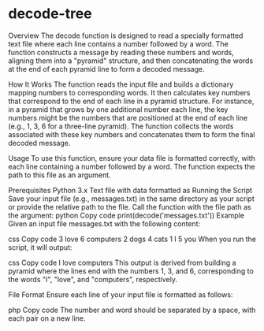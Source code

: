 # decode-tree
Overview
The decode function is designed to read a specially formatted text file where each line contains a number followed by a word. The function constructs a message by reading these numbers and words, aligning them into a "pyramid" structure, and then concatenating the words at the end of each pyramid line to form a decoded message.

How It Works
The function reads the input file and builds a dictionary mapping numbers to corresponding words. It then calculates key numbers that correspond to the end of each line in a pyramid structure. For instance, in a pyramid that grows by one additional number each line, the key numbers might be the numbers that are positioned at the end of each line (e.g., 1, 3, 6 for a three-line pyramid). The function collects the words associated with these key numbers and concatenates them to form the final decoded message.

Usage
To use this function, ensure your data file is formatted correctly, with each line containing a number followed by a word. The function expects the path to this file as an argument.

Prerequisites
Python 3.x
Text file with data formatted as <number> <word>
Running the Script
Save your input file (e.g., messages.txt) in the same directory as your script or provide the relative path to the file.
Call the function with the file path as the argument:
python
Copy code
print(decode('messages.txt'))
Example
Given an input file messages.txt with the following content:

css
Copy code
3 love
6 computers
2 dogs
4 cats
1 I
5 you
When you run the script, it will output:

css
Copy code
I love computers
This output is derived from building a pyramid where the lines end with the numbers 1, 3, and 6, corresponding to the words "I", "love", and "computers", respectively.

File Format
Ensure each line of your input file is formatted as follows:

php
Copy code
<number> <word>
The number and word should be separated by a space, with each pair on a new line.
